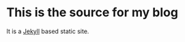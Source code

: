 # This is the source for my blog

It is a [Jekyll](http://github.com/mojombo/jekyll) based static site.
